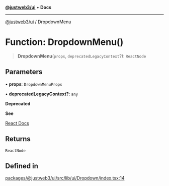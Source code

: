 [**@justweb3/ui**](../README.md) • **Docs**

***

[@justweb3/ui](../globals.md) / DropdownMenu

# Function: DropdownMenu()

> **DropdownMenu**(`props`, `deprecatedLegacyContext`?): `ReactNode`

## Parameters

• **props**: `DropdownMenuProps`

• **deprecatedLegacyContext?**: `any`

**Deprecated**

**See**

[React Docs](https://legacy.reactjs.org/docs/legacy-context.html#referencing-context-in-lifecycle-methods)

## Returns

`ReactNode`

## Defined in

[packages/@justweb3/ui/src/lib/ui/Dropdown/index.tsx:14](https://github.com/JustaName-id/JustaName-sdk/blob/dc845c10af242e3ca87d95ef392516ac0bfa8b95/packages/@justweb3/ui/src/lib/ui/Dropdown/index.tsx#L14)
